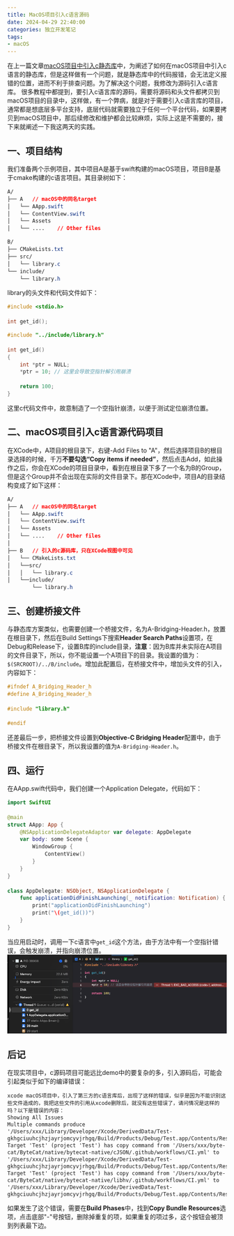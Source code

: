 ```yaml
---
title: MacOS项目引入c语言源码
date: 2024-04-29 22:40:00
categories: 独立开发笔记
tags:
- macOS
---
```


在上一篇文章[macOS项目中引入c静态库](https://boybeak.github.io/2024/04/26/2024-04-26-MacOS%E9%A1%B9%E7%9B%AE%E4%B8%AD%E5%BC%95%E5%85%A5c%E9%9D%99%E6%80%81%E5%BA%93/)中，为阐述了如何在macOS项目中引入c语言的静态库，但是这样做有一个问题，就是静态库中的代码报错，会无法定义报错的位置，进而不利于排查问题。为了解决这个问题，我修改为源码引入c语言库。
很多教程中都提到，要引入c语言库的源码，需要将源码和头文件都拷贝到macOS项目的目录中，这样做，有一个弊病，就是对于需要引入c语言库的项目，通常都是想底层多平台支持，底层代码就需要独立于任何一个平台代码，如果要拷贝到macOS项目中，那后续修改和维护都会比较麻烦，实际上这是不需要的，接下来就阐述一下我这两天的实践。

## 一、项目结构
我们准备两个示例项目，其中项目A是基于swift构建的macOS项目，项目B是基于cmake构建的c语言项目。其目录树如下：
```css
A/
├── A   // macOS中的同名target
│   └── AApp.swift
│   └── ContentView.swift
│   └── Assets
│   └── ....    // Other files
```
```css
B/
├── CMakeLists.txt
├── src/
│   └── library.c
└── include/
    └── library.h
```
library的头文件和代码文件如下：
```h
#include <stdio.h>

int get_id();
```
```c
#include "../include/library.h"

int get_id()
{
    int *ptr = NULL;
    *ptr = 10; // 这里会导致空指针解引用崩溃

    return 100;
}
```
这里c代码文件中，故意制造了一个空指针崩溃，以便于测试定位崩溃位置。

## 二、macOS项目引入c语言源代码项目
在XCode中，A项目的根目录下，右键-Add Files to "A"，然后选择项目B的根目录选择的时候，千万**不要勾选“Copy items if needed”**，然后点击Add，如此操作之后，你会在XCode的项目目录中，看到在根目录下多了一个名为B的Group，但是这个Group并不会出现在实际的文件目录下。那在XCode中，项目A的目录结构变成了如下这样：
```css
A/
├── A   // macOS中的同名target
│   └── AApp.swift
│   └── ContentView.swift
│   └── Assets
│   └── ....    // Other files
│
├── B   // 引入的c源码库，只在XCode视图中可见
│   └── CMakeLists.txt
│   └──src/
│   │   └── library.c
│   └──include/
        └── library.h
```

## 三、创建桥接文件
与静态库方案类似，也需要创建一个桥接文件，名为A-Bridging-Header.h，放置在根目录下，然后在Build Settings下搜索**Header Search Paths**设置项，在Debug和Release下，设置B库的include目录，**注意**：因为B库并未实际在A项目的文件目录下，所以，你不能设置一个A项目下的目录。我设置的值为：`$(SRCROOT)/../B/include`。增加此配置后，在桥接文件中，增加头文件的引入，内容如下：
```h
#ifndef A_Bridging_Header_h
#define A_Bridging_Header_h

#include "library.h"

#endif
```

还差最后一步，把桥接文件设置到**Objective-C Bridging Header**配置中，由于桥接文件在根目录下，所以我设置的值为`A-Bridging-Header.h`。

## 四、运行
在AApp.swift代码中，我们创建一个Application Delegate，代码如下：
```swift
import SwiftUI

@main
struct AApp: App {
    @NSApplicationDelegateAdaptor var delegate: AppDelegate
    var body: some Scene {
        WindowGroup {
            ContentView()
        }
    }
}

class AppDelegate: NSObject, NSApplicationDelegate {
    func applicationDidFinishLaunching(_ notification: Notification) {
        print("applicationDidFinishLaunching")
        print("\(get_id())")
    }
}
```
当应用启动时，调用一下c语言中`get_id`这个方法，由于方法中有一个空指针错误，会触发崩溃，并指向崩溃位置。
![crash](../images/macOS-App-crash.png)

## 后记
在现实项目中，c源码项目可能远比demo中的要复杂的多，引入源码后，可能会引起类似于如下的编译错误：
```
xcode macOS项目中，引入了第三方的c语言库后，出现了这样的错误，似乎是因为不能识别这些文件造成的，我把这些文件的引用从xcode删除后，就没有这些错误了，请问情况是这样的吗？以下是错误的内容：
Showing All Issues
Multiple commands produce '/Users/xxx/Library/Developer/Xcode/DerivedData/Test-gkhgciuuhcjhzjayrjomcyvjrhgq/Build/Products/Debug/Test.app/Contents/Resources/CI.yml'
Target 'Test' (project 'Test') has copy command from '/Users/xxx/byte-cat/ByteCat/native/bytecat-native/cJSON/.github/workflows/CI.yml' to '/Users/xxx/Library/Developer/Xcode/DerivedData/Test-gkhgciuuhcjhzjayrjomcyvjrhgq/Build/Products/Debug/Test.app/Contents/Resources/CI.yml'
Target 'Test' (project 'Test') has copy command from '/Users/xxx/byte-cat/ByteCat/native/bytecat-native/libhv/.github/workflows/CI.yml' to '/Users/xxx/Library/Developer/Xcode/DerivedData/Test-gkhgciuuhcjhzjayrjomcyvjrhgq/Build/Products/Debug/Test.app/Contents/Resources/CI.yml'
```
如果发生了这个错误，需要在**Build Phases**中，找到**Copy Bundle Resources**选项，点击底部"-"号按钮，删除掉重复的项，如果重复的项过多，这个按钮会被顶到列表最下边。